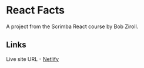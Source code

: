 # React Facts

A project from the Scrimba React course by Bob Ziroll.

## Links

Live site URL - [Netlify](https://react-facts-amt.netlify.app/)
